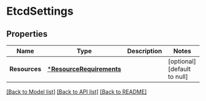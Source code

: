 # EtcdSettings

## Properties
Name | Type | Description | Notes
------------ | ------------- | ------------- | -------------
**Resources** | [***ResourceRequirements**](ResourceRequirements.md) |  | [optional] [default to null]

[[Back to Model list]](../README.md#documentation-for-models) [[Back to API list]](../README.md#documentation-for-api-endpoints) [[Back to README]](../README.md)


